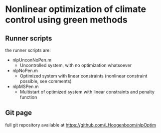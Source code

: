 # Nonlinear optimization of climate control using green methods

## Runner scripts
the runner scripts are:
- nlpUnconNoPen.m
    - Uncontrolled system, with no optimization whatsoever
- nlpNoPen.m
    - Optimized system with linear constraints (nonlinear constraint possible, see comments)
- nlpMSPen.m
    - Multistart of optimized system with linear constraints and penalty function

## Git page
full git repository available at https://github.com/LHoogenboom/nlpOptim

